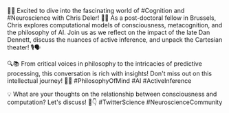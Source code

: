 🚀💭 Excited to dive into the fascinating world of #Cognition and #Neuroscience with Chris Deler! 🧠✨ As a post-doctoral fellow in Brussels, Chris explores computational models of consciousness, metacognition, and the philosophy of AI. Join us as we reflect on the impact of the late Dan Dennett, discuss the nuances of active inference, and unpack the Cartesian theater! 🎙️🗣️

🔍📚 From critical voices in philosophy to the intricacies of predictive processing, this conversation is rich with insights! Don't miss out on this intellectual journey! 🌌🤔 #PhilosophyOfMind #AI #ActiveInference

💡 What are your thoughts on the relationship between consciousness and computation? Let's discuss! 💬👇 #TwitterScience #NeuroscienceCommunity
